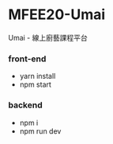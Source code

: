 # MFEE20-Umai
Umai - 線上廚藝課程平台

### front-end
- yarn install
- npm start

### backend
- npm i
- npm run dev
